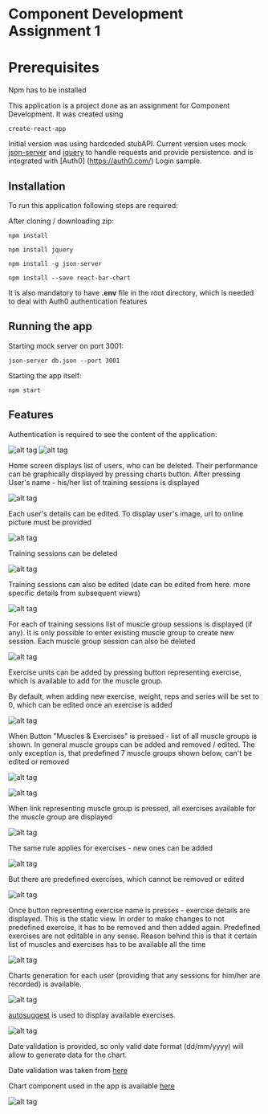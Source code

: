 Component Development Assignment 1
====================

Prerequisites
====================

Npm has to be installed

This application is a project done as an assignment for Component Development. It was created using 

```
create-react-app
```

Initial version was using hardcoded stubAPI. Current version uses mock [json-server](https://github.com/typicode/json-server) and [jquery](https://github.com/jquery/jquery)
to handle requests and provide persistence. and is integrated with [Auth0] (https://auth0.com/) Login sample. 


## Installation
To run this application following steps are required:

After cloning / downloading zip:
```
npm install
```
```
npm install jquery
```
```
npm install -g json-server
```
```
npm install --save react-bar-chart
```

It is also mandatory to have **.env** file in the root directory, which is needed to deal with Auth0 authentication features
                                  
## Running the app
Starting mock server on port 3001:
```
json-server db.json --port 3001
```
Starting the app itself:
```
npm start
```
## Features
Authentication is required to see the content of the application:

![alt tag](https://github.com/pawelpaszki/CompDevAssignment/blob/master/assets/readmeImages/login.jpg)
![alt tag](https://github.com/pawelpaszki/CompDevAssignment/blob/master/assets/readmeImages/login2.jpg)

Home screen displays list of users, who can be deleted. Their performance can be graphically displayed by 
pressing charts button. After pressing User's name - his/her list of training sessions is displayed

![alt tag](https://github.com/pawelpaszki/CompDevAssignment/blob/master/assets/readmeImages/home.jpg)

Each user's details can be edited. To display user's image, url to online picture must be provided

![alt tag](https://github.com/pawelpaszki/CompDevAssignment/blob/master/assets/readmeImages/homeEdit.jpg)

Training sessions can be deleted

![alt tag](https://github.com/pawelpaszki/CompDevAssignment/blob/master/assets/readmeImages/trainingSessions.jpg)

 Training sessions can also be edited (date can be edited from here. more specific details from subsequent views)
 
![alt tag](https://github.com/pawelpaszki/CompDevAssignment/blob/master/assets/readmeImages/trainingSessionsEdit.jpg)

 For each of training sessions list of muscle group sessions is displayed (if any). It is only possible to enter existing
 muscle group to create new session. Each muscle group session can also be deleted
 
![alt tag](https://github.com/pawelpaszki/CompDevAssignment/blob/master/assets/readmeImages/muscleGroupSessions.jpg)

Exercise units can be added by pressing button representing exercise, which is available to add for the muscle group.

By default, when adding new exercise, weight, reps and series will be set to 0, which can be edited once an exercise is added

![alt tag](https://github.com/pawelpaszki/CompDevAssignment/blob/master/assets/readmeImages/exerciseUnitList.jpg)

When Button "Muscles & Exercises" is pressed - list of all muscle groups is shown. In general muscle groups can be added
and removed / edited. The only exception is, that predefined 7 muscle groups shown below, can't be edited or removed

![alt tag](https://github.com/pawelpaszki/CompDevAssignment/blob/master/assets/readmeImages/muscleList.jpg)

![alt tag](https://github.com/pawelpaszki/CompDevAssignment/blob/master/assets/readmeImages/muscleListEdit.jpg)

When link representing muscle group is pressed, all exercises available for the muscle group are displayed

![alt tag](https://github.com/pawelpaszki/CompDevAssignment/blob/master/assets/readmeImages/exerciseList.jpg)

The same rule applies for exercises - new ones can be added

![alt tag](https://github.com/pawelpaszki/CompDevAssignment/blob/master/assets/readmeImages/exerciseListAdd.jpg)

But there are predefined exercises, which cannot be removed or edited

![alt tag](https://github.com/pawelpaszki/CompDevAssignment/blob/master/assets/readmeImages/exerciseListEdit.jpg)

Once button representing exercise name is presses - exercise details are displayed. This is the static view. In order 
to make changes to not predefined exercise, it has to be removed and then added again. Predefined exercises are not editable 
in any sense. Reason behind this is that it certain list of muscles and exercises has to be available all the time

![alt tag](https://github.com/pawelpaszki/CompDevAssignment/blob/master/assets/readmeImages/exerciseInfo.jpg)

Charts generation for each user (providing that any sessions for him/her are recorded) is available. 

![alt tag](https://github.com/pawelpaszki/CompDevAssignment/blob/master/assets/readmeImages/chartsEmpty.jpg)

[autosuggest](https://github.com/moroshko/react-autosuggest) is used to display available exercises.

![alt tag](https://github.com/pawelpaszki/CompDevAssignment/blob/master/assets/readmeImages/chartsAuto.jpg)

Date validation is provided, so only valid date format (dd/mm/yyyy) will allow to generate data for the chart.

Date validation was taken from [here](http://stackoverflow.com/questions/6177975/how-to-validate-date-with-format-mm-dd-yyyy-in-javascript
)

Chart component used in the app is available [here](https://www.npmjs.com/package/react-bar-chart)

![alt tag](https://github.com/pawelpaszki/CompDevAssignment/blob/master/assets/readmeImages/chartGenerated.jpg)
